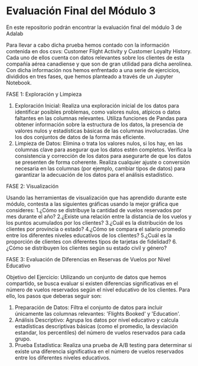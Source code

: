 # Evaluación Final del Módulo 3
En este repositorio podrán encontrar la evaluación final del módulo 3 de Adalab

Para llevar a cabo dicha prueba hemos contado con la información contenida en dos csvs: Customer Flight Activity y Customer Loyalty History. Cada uno de ellos cuenta con datos relevantes sobre los clientes de esta compañía aérea canadiense y que son de gran utilidad para dicha aerolínea. 
Con dicha información nos hemos enfrentado a una serie de ejercicios, divididos en tres fases, que hemos planteado a través de un Jupyter Notebook.

FASE 1: Exploración y Limpieza
1. Exploración Inicial:
Realiza una exploración inicial de los datos para identificar posibles problemas, como valores nulos, atípicos o datos faltantes en las columnas relevantes.
Utiliza funciones de Pandas para obtener información sobre la estructura de los datos, la presencia de valores nulos y estadísticas básicas de las columnas involucradas.
Une los dos conjuntos de datos de la forma más eficiente.
2. Limpieza de Datos:
Elimina o trata los valores nulos, si los hay, en las columnas clave para asegurar que los datos estén completos.
Verifica la consistencia y corrección de los datos para asegurarte de que los datos se presenten de forma coherente.
Realiza cualquier ajuste o conversión necesaria en las columnas (por ejemplo, cambiar tipos de datos) para garantizar la adecuación de los datos para el análisis estadístico.

FASE 2: Visualización

Usando las herramientas de visualización que has aprendido durante este módulo, contesta a las siguientes gráficas usando la mejor gráfica que consideres:
1.¿Cómo se distribuye la cantidad de vuelos reservados por mes durante el año?
2.¿Existe una relación entre la distancia de los vuelos y los puntos acumulados por los clientes?
3.¿Cuál es la distribución de los clientes por provincia o estado?
4.¿Cómo se compara el salario promedio entre los diferentes niveles educativos de los clientes?
5.¿Cuál es la proporción de clientes con diferentes tipos de tarjetas de fidelidad?
6. ¿Cómo se distribuyen los clientes según su estado civil y género?

FASE 3: Evaluación de Diferencias en Reservas de Vuelos por Nivel Educativo

Objetivo del Ejercicio: Utilizando un conjunto de datos que hemos compartido, se busca evaluar si existen diferencias significativas en el número de vuelos reservados según el nivel educativo de los clientes. Para ello, los pasos que deberas seguir son:
1. Preparación de Datos:
Filtra el conjunto de datos para incluir únicamente las columnas relevantes: 'Flights Booked' y 'Education'.
2. Análisis Descriptivo:
Agrupa los datos por nivel educativo y calcula estadísticas descriptivas básicas (como el promedio, la desviación estandar, los percentiles) del número de vuelos reservados para cada grupo.
3. Prueba Estadística:
Realiza una prueba de A/B testing para determinar si existe una diferencia significativa en el número de vuelos reservados entre los diferentes niveles educativos.
